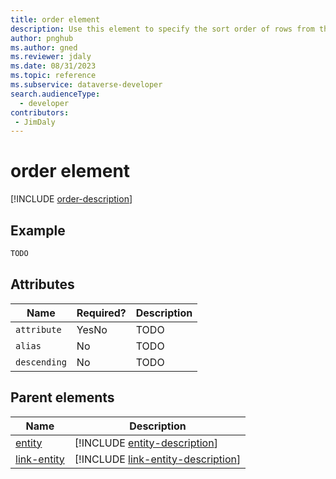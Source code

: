 ```yaml
---
title: order element
description: Use this element to specify the sort order of rows from the containing entity or link-entity element.
author: pnghub
ms.author: gned
ms.reviewer: jdaly
ms.date: 08/31/2023
ms.topic: reference
ms.subservice: dataverse-developer
search.audienceType: 
  - developer
contributors:
 - JimDaly
---
```

# order element

[!INCLUDE [order-description](includes/order-description.md)]

## Example

```xml
TODO
```

## Attributes

|Name|Required?|Description|
|---------|---------|---------|
|`attribute`|YesNo|TODO|
|`alias`|No|TODO|
|`descending`|No|TODO|

## Parent elements

|Name|Description|
|---------|---------|
|[entity](entity.md)|[!INCLUDE [entity-description](includes/entity-description.md)]|
|[link-entity](link-entity.md)|[!INCLUDE [link-entity-description](includes/link-entity-description.md)]|
